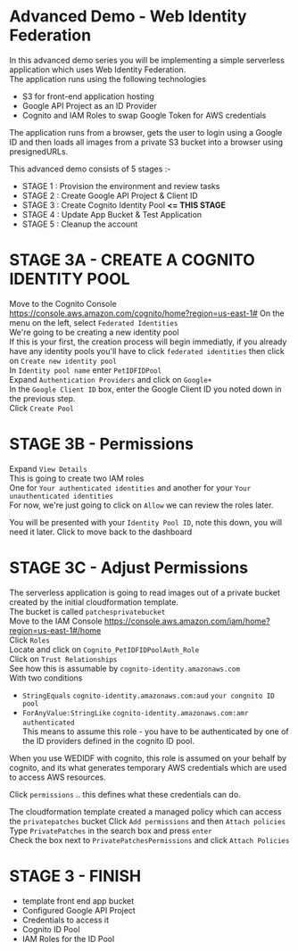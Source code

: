 # Advanced Demo - Web Identity Federation

In this advanced demo series you will be implementing a simple serverless application which uses Web Identity Federation.   
The application runs using the following technologies  

- S3 for front-end application hosting  
- Google API Project as an ID Provider  
- Cognito and IAM Roles to swap Google Token for AWS credentials  

The application runs from a browser, gets the user to login using a Google ID and then loads all images from a private S3 bucket into a browser using presignedURLs.  

This advanced demo consists of 5 stages :-  

- STAGE 1 : Provision the environment and review tasks   
- STAGE 2 : Create Google API Project & Client ID  
- STAGE 3 : Create Cognito Identity Pool **<= THIS STAGE**  
- STAGE 4 : Update App Bucket & Test Application  
- STAGE 5 : Cleanup the account  



# STAGE 3A - CREATE A COGNITO IDENTITY POOL  

Move to the Cognito Console https://console.aws.amazon.com/cognito/home?region=us-east-1#
On the menu on the left, select `Federated Identities`  
We're going to be creating a new identity pool  
If this is your first, the creation process will begin immediatly, if you already have any identity pools you'll have to click `federated identities` then click on `Create new identity pool`     
In `Identity pool name` enter `PetIDFIDPool`   
Expand `Authentication Providers` and click on `Google+`   
In the `Google Client ID` box, enter the Google Client ID you noted down in the previous step.  
Click `Create Pool`   

# STAGE 3B - Permissions  

Expand `View Details`    
This is going to create two IAM roles  
One for `Your authenticated identities` and another for your `Your unauthenticated identities`    
For now, we're just going to click on `Allow` we can review the roles later.    

You will be presented with your `Identity Pool ID`, note this down, you will need it later.
Click to move back to the dashboard  

# STAGE 3C - Adjust Permissions  

The serverless application is going to read images out of a private bucket created by the initial cloudformation template.    
The bucket is called `patchesprivatebucket`    
Move to the IAM Console https://console.aws.amazon.com/iam/home?region=us-east-1#/home    
Click `Roles`   
Locate and click on `Cognito_PetIDFIDPoolAuth_Role`  
Click on `Trust Relationships`  
See how this is assumable by `cognito-identity.amazonaws.com`  
With two conditions  
- `StringEquals` `cognito-identity.amazonaws.com:aud` `your congnito ID pool`  
- `ForAnyValue:StringLike` `cognito-identity.amazonaws.com:amr` `authenticated`  
This means to assume this role - you have to be authenticated by one of the ID providers defined in the cognito ID pool.    

When you use WEDIDF with cognito, this role is assumed on your behalf by cognito, and its what generates temporary AWS credentials which are used to access AWS resources.  

Click `permissions` .. this defines what these credentials can do.  

The cloudformation template created a managed policy which can access the `privatepatches` bucket
Click `Add permissions` and then `Attach policies`  
Type `PrivatePatches` in the search box and press `enter`  
Check the box next to `PrivatePatchesPermissions` and click `Attach Policies`    


# STAGE 3 - FINISH    

- template front end app bucket  
- Configured Google API Project  
- Credentials to access it  
- Cognito ID Pool  
- IAM Roles for the ID Pool  





